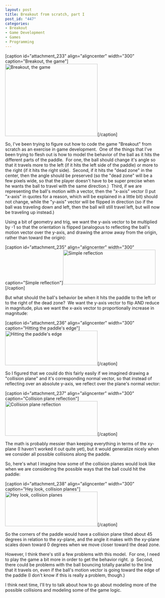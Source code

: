 ```yaml
--- 
layout: post
title: Breakout from scratch, part I
post_id: "447"
categories:
- Breakout
- Game Development
- Games
- Programming
---
```

[caption id="attachment_233" align="aligncenter" width="300" caption="Breakout, the game"]<img class="size-medium wp-image-233" title="Breakout Game" src="http://blog.redbluemagenta.com/wp-content/uploads/breakout-300x234.jpg" alt="Breakout, the game" width="300" height="234" />[/caption]

So, I've been trying to figure out how to code the game "Breakout" from scratch as an exercise in game development.  One of the things that I've been trying to flesh out is how to model the behavior of the ball as it hits the different parts of the paddle.  For one, the ball should change it's angle so that it travels more to the left (if it hits the left side of the paddle) or more to the right (if it hits the right side).  Second, if it hits the "dead zone" in the center, then the angle should be preserved (so the "dead zone" will be a few pixels wide, so that the player doesn't have to be super precise when he wants the ball to travel with the same direction.)  Third, if we are representing the ball's motion with a vector, then the "x-axis" vector (I put "x-axis" in quotes for a reason, which will be explained in a little bit) should not change, while the "y-axis" vector will be flipped in direction (so if the ball was traveling down and left, then the ball will still travel left, but will now be traveling up instead.)

Using a bit of geometry and trig, we want the y-axis vector to be multiplied by -1 so that the orientation is flipped (analogous to reflecting the ball's motion vector over the y-axis, and drawing the arrow away from the origin, rather than toward the origin):

[caption id="attachment_235" align="aligncenter" width="300" caption="Simple reflection"]<img class="size-medium wp-image-235" title="Diagram 1" src="http://blog.redbluemagenta.com/wp-content/uploads/dia1-300x112.gif" alt="Simple reflection" width="300" height="112" />[/caption]

But what should the ball's behavior be when it hits the paddle to the left or to the right of the dead zone?  We want the y-axis vector to flip AND reduce in magnitude, plus we want the x-axis vector to proportionally increase in magnitude:

[caption id="attachment_236" align="aligncenter" width="300" caption="Hitting the paddle&#39;s edge"]<img class="size-medium wp-image-236" title="Hitting Paddle Edge" src="http://blog.redbluemagenta.com/wp-content/uploads/dia2-300x112.gif" alt="Hitting the paddle's edge" width="300" height="112" />[/caption]

So I figured that we could do this fairly easily if we imagined drawing a "collision plane" and it's corresponding normal vector, so that instead of reflecting over an absolute y-axis, we reflect over the plane's normal vector:

[caption id="attachment_237" align="aligncenter" width="300" caption="Collision plane reflection"]<img class="size-medium wp-image-237" title="Collision Plane" src="http://blog.redbluemagenta.com/wp-content/uploads/dia3-300x112.gif" alt="Collision plane reflection" width="300" height="112" />[/caption]

The math is probably messier than keeping everything in terms of the xy-plane (I haven't worked it out quite yet), but it would generalize nicely when we consider all possible collisions along the paddle.

So, here's what I imagine how some of the collision planes would look like when we are considering the possible ways that the ball could hit the paddle:

[caption id="attachment_238" align="aligncenter" width="300" caption="Hey look, collision planes"]<img class="size-medium wp-image-238" title="Collision Plane Enumeration" src="http://blog.redbluemagenta.com/wp-content/uploads/dia4-300x112.gif" alt="Hey look, collision planes" width="300" height="112" />[/caption]

So the corners of the paddle would have a collision plane tilted about 45 degrees in relation to the xy-plane, and the angle it makes with the xy-plane scales down toward 0 degrees when we move closer toward the dead zone.

However, I think there's still a few problems with this model.  For one, I need to play the game a bit more in order to get the behavior right. :p  Second, there could be problems with the ball bouncing totally parallel to the line that it travels on, even if the ball's motion vector is going toward the edge of the paddle (I don't know if this is really a problem, though.)

I think next time, I'll try to talk about how to go about modeling more of the possible collisions and modeling some of the game logic.
